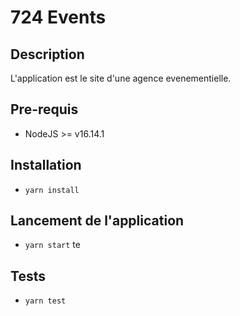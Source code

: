 # 724 Events

## Description

L'application est le site d'une agence evenementielle.

## Pre-requis

- NodeJS >= v16.14.1

## Installation

- `yarn install`

## Lancement de l'application

- `yarn start`
  te

## Tests

- `yarn test`
